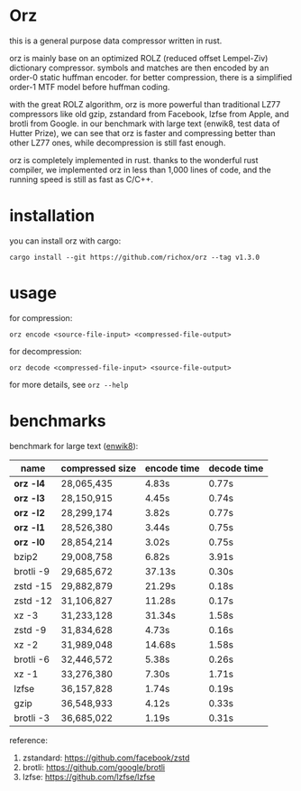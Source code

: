 Orz
===
this is a general purpose data compressor written in rust.

orz is mainly base on an optimized ROLZ (reduced offset Lempel-Ziv) dictionary compressor. symbols and matches are then encoded by an order-0 static huffman encoder. for better compression, there is a simplified order-1 MTF model before huffman coding.

with the great ROLZ algorithm, orz is more powerful than traditional LZ77 compressors like old gzip, zstandard from Facebook, lzfse from Apple, and brotli from Google. in our benchmark with large text (enwik8, test data of Hutter Prize), we can see that orz is faster and compressing better than other LZ77 ones, while decompression is still fast enough.

orz is completely implemented in rust. thanks to the wonderful rust compiler, we implemented orz in less than 1,000 lines of code, and the running speed is still as fast as C/C++.

installation
============
you can install orz with cargo:

    cargo install --git https://github.com/richox/orz --tag v1.3.0

usage
=====

for compression:

    orz encode <source-file-input> <compressed-file-output>

for decompression:

    orz decode <compressed-file-input> <source-file-output>

for more details, see `orz --help`

benchmarks
==========
benchmark for large text ([enwik8](http://mattmahoney.net/dc/text)):

| name        | compressed size | encode time | decode time |
|-------------|-----------------|-------------|-------------|
| **orz -l4** | 28,065,435      | 4.83s       | 0.77s       |
| **orz -l3** | 28,150,915      | 4.45s       | 0.74s       |
| **orz -l2** | 28,299,174      | 3.82s       | 0.77s       |
| **orz -l1** | 28,526,380      | 3.44s       | 0.75s       |
| **orz -l0** | 28,854,214      | 3.02s       | 0.75s       |
| bzip2       | 29,008,758      | 6.82s       | 3.91s       |
| brotli -9   | 29,685,672      | 37.13s      | 0.30s       |
| zstd -15    | 29,882,879      | 21.29s      | 0.18s       |
| zstd -12    | 31,106,827      | 11.28s      | 0.17s       |
| xz -3       | 31,233,128      | 31.34s      | 1.58s       |
| zstd -9     | 31,834,628      | 4.73s       | 0.16s       |
| xz -2       | 31,989,048      | 14.68s      | 1.58s       |
| brotli -6   | 32,446,572      | 5.38s       | 0.26s       |
| xz -1       | 33,276,380      | 7.30s       | 1.71s       |
| lzfse       | 36,157,828      | 1.74s       | 0.19s       |
| gzip        | 36,548,933      | 4.12s       | 0.33s       |
| brotli -3   | 36,685,022      | 1.19s       | 0.31s       |

reference:
1. zstandard: https://github.com/facebook/zstd
2. brotli: https://github.com/google/brotli
3. lzfse: https://github.com/lzfse/lzfse
